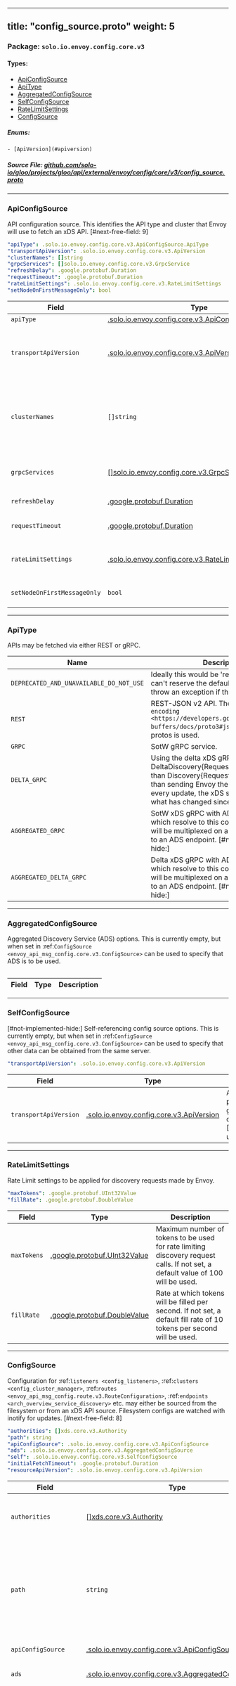 
---
title: "config_source.proto"
weight: 5
---

<!-- Code generated by solo-kit. DO NOT EDIT. -->


### Package: `solo.io.envoy.config.core.v3` 
#### Types:


- [ApiConfigSource](#apiconfigsource)
- [ApiType](#apitype)
- [AggregatedConfigSource](#aggregatedconfigsource)
- [SelfConfigSource](#selfconfigsource)
- [RateLimitSettings](#ratelimitsettings)
- [ConfigSource](#configsource)
  

 

##### Enums:


	- [ApiVersion](#apiversion)



##### Source File: [github.com/solo-io/gloo/projects/gloo/api/external/envoy/config/core/v3/config_source.proto](https://github.com/solo-io/gloo/blob/master/projects/gloo/api/external/envoy/config/core/v3/config_source.proto)





---
### ApiConfigSource

 
API configuration source. This identifies the API type and cluster that Envoy
will use to fetch an xDS API.
[#next-free-field: 9]

```yaml
"apiType": .solo.io.envoy.config.core.v3.ApiConfigSource.ApiType
"transportApiVersion": .solo.io.envoy.config.core.v3.ApiVersion
"clusterNames": []string
"grpcServices": []solo.io.envoy.config.core.v3.GrpcService
"refreshDelay": .google.protobuf.Duration
"requestTimeout": .google.protobuf.Duration
"rateLimitSettings": .solo.io.envoy.config.core.v3.RateLimitSettings
"setNodeOnFirstMessageOnly": bool

```

| Field | Type | Description |
| ----- | ---- | ----------- | 
| `apiType` | [.solo.io.envoy.config.core.v3.ApiConfigSource.ApiType](../config_source.proto.sk/#apitype) | API type (gRPC, REST, delta gRPC). |
| `transportApiVersion` | [.solo.io.envoy.config.core.v3.ApiVersion](../config_source.proto.sk/#apiversion) | API version for xDS transport protocol. This describes the xDS gRPC/REST endpoint and version of [Delta]DiscoveryRequest/Response used on the wire. |
| `clusterNames` | `[]string` | Cluster names should be used only with REST. If > 1 cluster is defined, clusters will be cycled through if any kind of failure occurs. .. note:: The cluster with name ``cluster_name`` must be statically defined and its type must not be ``EDS``. |
| `grpcServices` | [[]solo.io.envoy.config.core.v3.GrpcService](../grpc_service.proto.sk/#grpcservice) | Multiple gRPC services be provided for GRPC. If > 1 cluster is defined, services will be cycled through if any kind of failure occurs. |
| `refreshDelay` | [.google.protobuf.Duration](https://developers.google.com/protocol-buffers/docs/reference/csharp/class/google/protobuf/well-known-types/duration) | For REST APIs, the delay between successive polls. |
| `requestTimeout` | [.google.protobuf.Duration](https://developers.google.com/protocol-buffers/docs/reference/csharp/class/google/protobuf/well-known-types/duration) | For REST APIs, the request timeout. If not set, a default value of 1s will be used. |
| `rateLimitSettings` | [.solo.io.envoy.config.core.v3.RateLimitSettings](../config_source.proto.sk/#ratelimitsettings) | For GRPC APIs, the rate limit settings. If present, discovery requests made by Envoy will be rate limited. |
| `setNodeOnFirstMessageOnly` | `bool` | Skip the node identifier in subsequent discovery requests for streaming gRPC config types. |




---
### ApiType

 
APIs may be fetched via either REST or gRPC.

| Name | Description |
| ----- | ----------- | 
| `DEPRECATED_AND_UNAVAILABLE_DO_NOT_USE` | Ideally this would be 'reserved 0' but one can't reserve the default value. Instead we throw an exception if this is ever used. |
| `REST` | REST-JSON v2 API. The `canonical JSON encoding <https://developers.google.com/protocol-buffers/docs/proto3#json>`_ for the v2 protos is used. |
| `GRPC` | SotW gRPC service. |
| `DELTA_GRPC` | Using the delta xDS gRPC service, i.e. DeltaDiscovery{Request,Response} rather than Discovery{Request,Response}. Rather than sending Envoy the entire state with every update, the xDS server only sends what has changed since the last update. |
| `AGGREGATED_GRPC` | SotW xDS gRPC with ADS. All resources which resolve to this configuration source will be multiplexed on a single connection to an ADS endpoint. [#not-implemented-hide:] |
| `AGGREGATED_DELTA_GRPC` | Delta xDS gRPC with ADS. All resources which resolve to this configuration source will be multiplexed on a single connection to an ADS endpoint. [#not-implemented-hide:] |




---
### AggregatedConfigSource

 
Aggregated Discovery Service (ADS) options. This is currently empty, but when
set in :ref:`ConfigSource <envoy_api_msg_config.core.v3.ConfigSource>` can be used to
specify that ADS is to be used.

```yaml

```

| Field | Type | Description |
| ----- | ---- | ----------- | 




---
### SelfConfigSource

 
[#not-implemented-hide:]
Self-referencing config source options. This is currently empty, but when
set in :ref:`ConfigSource <envoy_api_msg_config.core.v3.ConfigSource>` can be used to
specify that other data can be obtained from the same server.

```yaml
"transportApiVersion": .solo.io.envoy.config.core.v3.ApiVersion

```

| Field | Type | Description |
| ----- | ---- | ----------- | 
| `transportApiVersion` | [.solo.io.envoy.config.core.v3.ApiVersion](../config_source.proto.sk/#apiversion) | API version for xDS transport protocol. This describes the xDS gRPC/REST endpoint and version of [Delta]DiscoveryRequest/Response used on the wire. |




---
### RateLimitSettings

 
Rate Limit settings to be applied for discovery requests made by Envoy.

```yaml
"maxTokens": .google.protobuf.UInt32Value
"fillRate": .google.protobuf.DoubleValue

```

| Field | Type | Description |
| ----- | ---- | ----------- | 
| `maxTokens` | [.google.protobuf.UInt32Value](https://developers.google.com/protocol-buffers/docs/reference/csharp/class/google/protobuf/well-known-types/u-int-32-value) | Maximum number of tokens to be used for rate limiting discovery request calls. If not set, a default value of 100 will be used. |
| `fillRate` | [.google.protobuf.DoubleValue](https://developers.google.com/protocol-buffers/docs/reference/csharp/class/google/protobuf/well-known-types/double-value) | Rate at which tokens will be filled per second. If not set, a default fill rate of 10 tokens per second will be used. |




---
### ConfigSource

 
Configuration for :ref:`listeners <config_listeners>`, :ref:`clusters
<config_cluster_manager>`, :ref:`routes
<envoy_api_msg_config.route.v3.RouteConfiguration>`, :ref:`endpoints
<arch_overview_service_discovery>` etc. may either be sourced from the
filesystem or from an xDS API source. Filesystem configs are watched with
inotify for updates.
[#next-free-field: 8]

```yaml
"authorities": []xds.core.v3.Authority
"path": string
"apiConfigSource": .solo.io.envoy.config.core.v3.ApiConfigSource
"ads": .solo.io.envoy.config.core.v3.AggregatedConfigSource
"self": .solo.io.envoy.config.core.v3.SelfConfigSource
"initialFetchTimeout": .google.protobuf.Duration
"resourceApiVersion": .solo.io.envoy.config.core.v3.ApiVersion

```

| Field | Type | Description |
| ----- | ---- | ----------- | 
| `authorities` | [[]xds.core.v3.Authority](../../../../../xds/core/v3/authority.proto.sk/#authority) | Authorities that this config source may be used for. An authority specified in a xdstp:// URL is resolved to a *ConfigSource* prior to configuration fetch. This field provides the association between authority name and configuration source. [#not-implemented-hide:]. |
| `path` | `string` | Path on the filesystem to source and watch for configuration updates. When sourcing configuration for :ref:`secret <envoy_api_msg_extensions.transport_sockets.tls.v3.Secret>`, the certificate and key files are also watched for updates. .. note:: The path to the source must exist at config load time. .. note:: Envoy will only watch the file path for *moves.* This is because in general only moves are atomic. The same method of swapping files as is demonstrated in the :ref:`runtime documentation <config_runtime_symbolic_link_swap>` can be used here also. Only one of `path`, `apiConfigSource`, or `self` can be set. |
| `apiConfigSource` | [.solo.io.envoy.config.core.v3.ApiConfigSource](../config_source.proto.sk/#apiconfigsource) | API configuration source. Only one of `apiConfigSource`, `path`, or `self` can be set. |
| `ads` | [.solo.io.envoy.config.core.v3.AggregatedConfigSource](../config_source.proto.sk/#aggregatedconfigsource) | When set, ADS will be used to fetch resources. The ADS API configuration source in the bootstrap configuration is used. Only one of `ads`, `path`, or `self` can be set. |
| `self` | [.solo.io.envoy.config.core.v3.SelfConfigSource](../config_source.proto.sk/#selfconfigsource) | [#not-implemented-hide:] When set, the client will access the resources from the same server it got the ConfigSource from, although not necessarily from the same stream. This is similar to the :ref:`ads<envoy_api_field.ConfigSource.ads>` field, except that the client may use a different stream to the same server. As a result, this field can be used for things like LRS that cannot be sent on an ADS stream. It can also be used to link from (e.g.) LDS to RDS on the same server without requiring the management server to know its name or required credentials. [#next-major-version: In xDS v3, consider replacing the ads field with this one, since this field can implicitly mean to use the same stream in the case where the ConfigSource is provided via ADS and the specified data can also be obtained via ADS.]. Only one of `self`, `path`, or `ads` can be set. |
| `initialFetchTimeout` | [.google.protobuf.Duration](https://developers.google.com/protocol-buffers/docs/reference/csharp/class/google/protobuf/well-known-types/duration) | When this timeout is specified, Envoy will wait no longer than the specified time for first config response on this xDS subscription during the :ref:`initialization process <arch_overview_initialization>`. After reaching the timeout, Envoy will move to the next initialization phase, even if the first config is not delivered yet. The timer is activated when the xDS API subscription starts, and is disarmed on first config update or on error. 0 means no timeout - Envoy will wait indefinitely for the first xDS config (unless another timeout applies). The default is 15s. |
| `resourceApiVersion` | [.solo.io.envoy.config.core.v3.ApiVersion](../config_source.proto.sk/#apiversion) | API version for xDS resources. This implies the type URLs that the client will request for resources and the resource type that the client will in turn expect to be delivered. |



  
### ApiVersion

Description: xDS API and non-xDS services version. This is used to describe both resource and transport
protocol versions (in distinct configuration fields).

| Name | Description |
| ----- | ----------- | 
| AUTO | When not specified, we assume v2, to ease migration to Envoy's stable API versioning. If a client does not support v2 (e.g. due to deprecation), this is an invalid value. |
| V2 | Use xDS v2 API. |
| V3 | Use xDS v3 API. |


<!-- Start of HubSpot Embed Code -->
<script type="text/javascript" id="hs-script-loader" async defer src="//js.hs-scripts.com/5130874.js"></script>
<!-- End of HubSpot Embed Code -->

